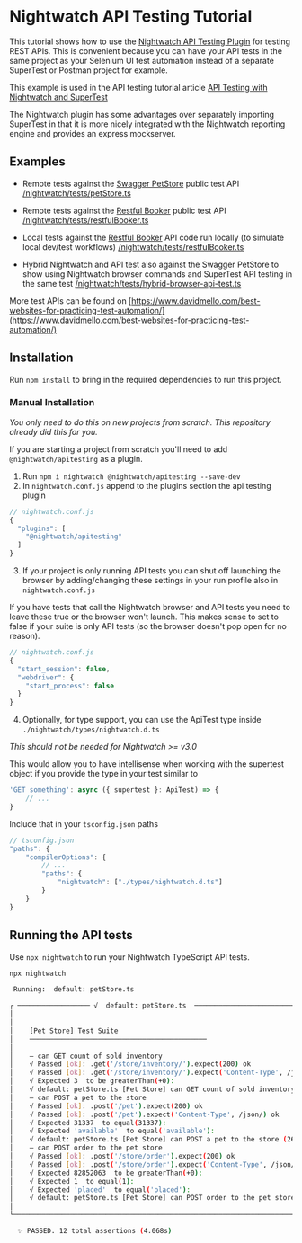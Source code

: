 # Nightwatch API Testing Tutorial

This tutorial shows how to use the [Nightwatch API Testing Plugin](https://github.com/nightwatchjs/nightwatch-plugin-apitesting) for testing REST APIs. This is convenient because you can have your API tests in the same project as your Selenium UI test automation instead of a separate SuperTest or Postman project for example.

This example is used in the API testing tutorial article [API Testing with Nightwatch and SuperTest](https://www.davidmello.com/api-testing-with-nightwatch-supertest/)

The Nightwatch plugin has some advantages over separately importing SuperTest in that it is more nicely integrated with the Nightwatch reporting engine and provides an express mockserver.

## Examples

- Remote tests against the [Swagger PetStore]('https://petstore.swagger.io) public test API
  [/nightwatch/tests/petStore.ts](/apiTesting/nightwatch/tests/petStore.ts)

- Remote tests against the [Restful Booker](https://restful-booker.herokuapp.com) public test API
  [/nightwatch/tests/restfulBooker.ts](/apiTesting/nightwatch/tests/restfulBooker.ts)

- Local tests against the [Restful Booker](https://github.com/mwinteringham/restful-booker) API code run locally (to simulate local dev/test workflows)
  [/nightwatch/tests/restfulBooker.ts](/apiTesting/nightwatch/tests/restfulBookerLocal.ts)

- Hybrid Nightwatch and API test also against the Swagger PetStore to show using Nightwatch browser commands and SuperTest API testing in the same test
  [/nightwatch/tests/hybrid-browser-api-test.ts](apiTesting/nightwatch/tests/hybrid-browser-api-test.ts)

More test APIs can be found on [https://www.davidmello.com/best-websites-for-practicing-test-automation/](https://www.davidmello.com/best-websites-for-practicing-test-automation/)

## Installation

Run `npm install` to bring in the required dependencies to run this project.

### Manual Installation

_You only need to do this on new projects from scratch. This repository already did this for you._

If you are starting a project from scratch you'll need to add `@nightwatch/apitesting` as a plugin.

1. Run `npm i nightwatch @nightwatch/apitesting --save-dev`
2. In `nightwatch.conf.js` append to the plugins section the api testing plugin

```js
// nightwatch.conf.js
{
  "plugins": [
    "@nightwatch/apitesting"
  ]
}
```

3. If your project is only running API tests you can shut off launching the browser by adding/changing these settings in your run profile also in `nightwatch.conf.js`

If you have tests that call the Nightwatch browser and API tests you need to leave these true or the browser won't launch. This makes sense to set to false if your suite is only API tests (so the browser doesn't pop open for no reason).

```js
// nightwatch.conf.js
{
  "start_session": false,
  "webdriver": {
    "start_process": false
  }
}
```

4. Optionally, for type support, you can use the ApiTest type inside `./nightwatch/types/nightwatch.d.ts`

_This should not be needed for Nightwatch >= v3.0_

This would allow you to have intellisense when working with the supertest object if you provide the type in your test similar to

```js
'GET something': async ({ supertest }: ApiTest) => {
    // ...
}
```

Include that in your `tsconfig.json` paths

```js
// tsconfig.json
"paths": {
    "compilerOptions": {
        // ...
        "paths": {
            "nightwatch": ["./types/nightwatch.d.ts"]
        }
    }
}
```

## Running the API tests

Use `npx nightwatch` to run your Nightwatch TypeScript API tests.

```bash
npx nightwatch

 Running:  default: petStore.ts

┌ ────────────────── √  default: petStore.ts  ─────────────────────────────────────┐
│                                                                                  │
│                                                                                  │
│    [Pet Store] Test Suite                                                        │
│    ────────────────────────────────────────────                                  │
│                                                                                  │
│    – can GET count of sold inventory                                             │
│    √ Passed [ok]: .get('/store/inventory/').expect(200) ok                       │
│    √ Passed [ok]: .get('/store/inventory/').expect('Content-Type', /json/) ok    │
│    √ Expected 3  to be greaterThan(+0):                                          │
│    √ default: petStore.ts [Pet Store] can GET count of sold inventory (338ms)    │
│    – can POST a pet to the store                                                 │
│    √ Passed [ok]: .post('/pet').expect(200) ok                                   │
│    √ Passed [ok]: .post('/pet').expect('Content-Type', /json/) ok                │
│    √ Expected 31337  to equal(31337):                                            │
│    √ Expected 'available'  to equal('available'):                                │
│    √ default: petStore.ts [Pet Store] can POST a pet to the store (261ms)        │
│    – can POST order to the pet store                                             │
│    √ Passed [ok]: .post('/store/order').expect(200) ok                           │
│    √ Passed [ok]: .post('/store/order').expect('Content-Type', /json/) ok        │
│    √ Expected 82852063  to be greaterThan(+0):                                   │
│    √ Expected 1  to equal(1):                                                    │
│    √ Expected 'placed'  to equal('placed'):                                      │
│    √ default: petStore.ts [Pet Store] can POST order to the pet store (277ms)    │
│                                                                                  │
└──────────────────────────────────────────────────────────────────────────────────┘

  ✨ PASSED. 12 total assertions (4.068s)
```
